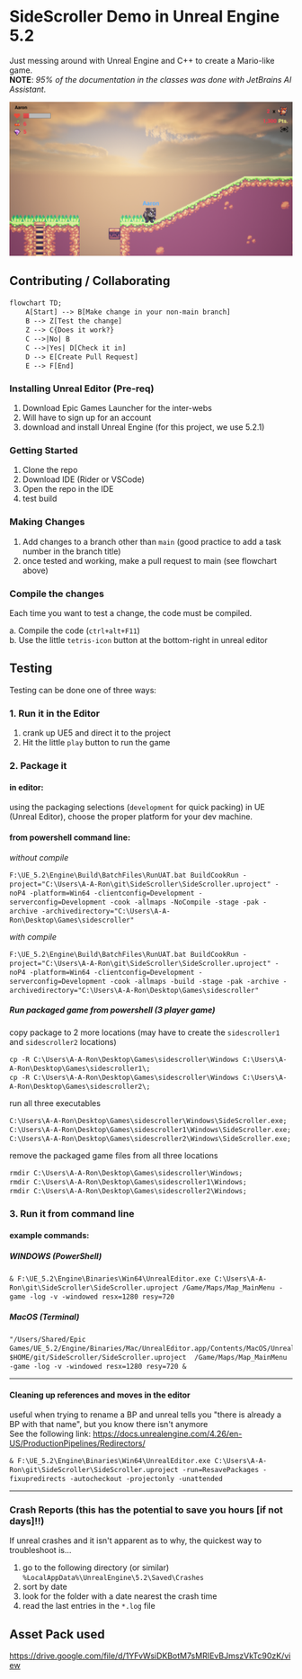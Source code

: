 # SideScroller Demo in Unreal Engine 5.2

Just messing around with Unreal Engine and C++ to create a Mario-like game.  
**NOTE**: *95% of the documentation in the classes was done with JetBrains AI Assistant.*

![Game Image](Content/Assets/Images/SideScroller.png)

## Contributing / Collaborating

```mermaid
flowchart TD;
    A[Start] --> B[Make change in your non-main branch]
    B --> Z[Test the change]
    Z --> C{Does it work?}
    C -->|No| B
    C -->|Yes| D[Check it in]
    D --> E[Create Pull Request]
    E --> F[End]
```

### Installing Unreal Editor (Pre-req)

1. Download Epic Games Launcher for the inter-webs
2. Will have to sign up for an account
3. download and install Unreal Engine (for this project, we use 5.2.1)

### Getting Started

1. Clone the repo
2. Download IDE (Rider or VSCode)
3. Open the repo in the IDE
4. test build

### Making Changes

1. Add changes to a branch other than `main` (good practice to add a task number in the branch title)
2. once tested and working, make a pull request to main (see flowchart above)

### Compile the changes

Each time you want to test a change, the code must be compiled.

a. Compile the code (`ctrl+alt+F11`)  
b. Use the little `tetris-icon` button at the bottom-right in unreal editor  

## Testing

Testing can be done one of three ways:

### 1. Run it in the Editor

1. crank up UE5 and direct it to the project
2. Hit the little `play` button to run the game

### 2. Package it

#### in editor:

using the packaging selections (`development` for quick packing) in UE (Unreal Editor), choose the proper platform for your dev machine.

#### from powershell command line:

*without compile*
```shell
F:\UE_5.2\Engine\Build\BatchFiles\RunUAT.bat BuildCookRun -project="C:\Users\A-A-Ron\git\SideScroller\SideScroller.uproject" -noP4 -platform=Win64 -clientconfig=Development -serverconfig=Development -cook -allmaps -NoCompile -stage -pak -archive -archivedirectory="C:\Users\A-A-Ron\Desktop\Games\sidescroller"
```

*with compile*
```shell
F:\UE_5.2\Engine\Build\BatchFiles\RunUAT.bat BuildCookRun -project="C:\Users\A-A-Ron\git\SideScroller\SideScroller.uproject" -noP4 -platform=Win64 -clientconfig=Development -serverconfig=Development -cook -allmaps -build -stage -pak -archive -archivedirectory="C:\Users\A-A-Ron\Desktop\Games\sidescroller"
```

##### Run packaged game from powershell (3 player game)

copy package to 2 more locations (may have to create the `sidescroller1` and `sidescroller2` locations)
```shell
cp -R C:\Users\A-A-Ron\Desktop\Games\sidescroller\Windows C:\Users\A-A-Ron\Desktop\Games\sidescroller1\;
cp -R C:\Users\A-A-Ron\Desktop\Games\sidescroller\Windows C:\Users\A-A-Ron\Desktop\Games\sidescroller2\;
```

run all three executables
```shell
C:\Users\A-A-Ron\Desktop\Games\sidescroller\Windows\SideScroller.exe;
C:\Users\A-A-Ron\Desktop\Games\sidescroller1\Windows\SideScroller.exe;
C:\Users\A-A-Ron\Desktop\Games\sidescroller2\Windows\SideScroller.exe;
```

remove the packaged game files from all three locations
```shell
rmdir C:\Users\A-A-Ron\Desktop\Games\sidescroller\Windows;
rmdir C:\Users\A-A-Ron\Desktop\Games\sidescroller1\Windows;
rmdir C:\Users\A-A-Ron\Desktop\Games\sidescroller2\Windows;
```

### 3. Run it from command line

#### example commands:

##### WINDOWS (PowerShell)
```shell
& F:\UE_5.2\Engine\Binaries\Win64\UnrealEditor.exe C:\Users\A-A-Ron\git\SideScroller\SideScroller.uproject /Game/Maps/Map_MainMenu -game -log -v -windowed resx=1280 resy=720
```
##### MacOS (Terminal)
```shell
"/Users/Shared/Epic Games/UE_5.2/Engine/Binaries/Mac/UnrealEditor.app/Contents/MacOS/UnrealEditor" $HOME/git/SideScroller/SideScroller.uproject  /Game/Maps/Map_MainMenu -game -log -v -windowed resx=1280 resy=720 &
```

---

#### Cleaning up references and moves in the editor 

useful when trying to rename a BP and unreal tells you "there is already a BP with that name", but you know there isn't anymore  
See the following link: https://docs.unrealengine.com/4.26/en-US/ProductionPipelines/Redirectors/

```shell
& F:\UE_5.2\Engine\Binaries\Win64\UnrealEditor.exe C:\Users\A-A-Ron\git\SideScroller\SideScroller.uproject -run=ResavePackages -fixupredirects -autocheckout -projectonly -unattended
```

---

### Crash Reports (this has the potential to save you hours [if not days]!!)

If unreal crashes and it isn't apparent as to why, the quickest way to troubleshoot is...

1. go to the following directory (or similar)  
   `%LocalAppData%\UnrealEngine\5.2\Saved\Crashes`
2. sort by date
3. look for the folder with a date nearest the crash time
4. read the last entries in the `*.log` file

## Asset Pack used

https://drive.google.com/file/d/1YFvWsiDKBotM7sMRIEvBJmszVkTc90zK/view
